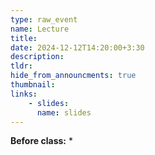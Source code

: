 ```yaml
---
type: raw_event
name: Lecture
title: 
date: 2024-12-12T14:20:00+3:30
description: 
tldr: 
hide_from_announcments: true
thumbnail:
links:
    - slides: 
      name: slides
---
```


**Before class:**
* 
